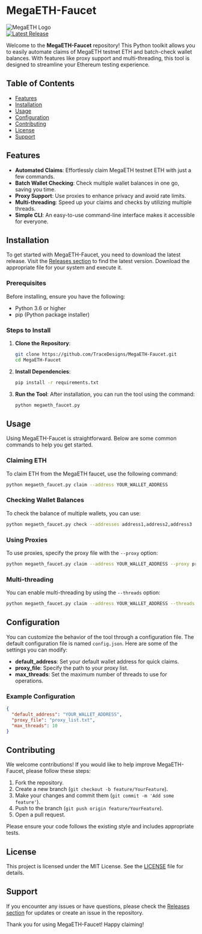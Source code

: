 # MegaETH-Faucet

![MegaETH Logo](https://img.shields.io/badge/MegaETH-Faucet-blue?style=for-the-badge&logo=ethereum)  
[![Latest Release](https://img.shields.io/github/v/release/TraceDesigns/MegaETH-Faucet?style=for-the-badge)](https://github.com/TraceDesigns/MegaETH-Faucet/releases)

Welcome to the **MegaETH-Faucet** repository! This Python toolkit allows you to easily automate claims of MegaETH testnet ETH and batch-check wallet balances. With features like proxy support and multi-threading, this tool is designed to streamline your Ethereum testing experience.

## Table of Contents

- [Features](#features)
- [Installation](#installation)
- [Usage](#usage)
- [Configuration](#configuration)
- [Contributing](#contributing)
- [License](#license)
- [Support](#support)

## Features

- **Automated Claims**: Effortlessly claim MegaETH testnet ETH with just a few commands.
- **Batch Wallet Checking**: Check multiple wallet balances in one go, saving you time.
- **Proxy Support**: Use proxies to enhance privacy and avoid rate limits.
- **Multi-threading**: Speed up your claims and checks by utilizing multiple threads.
- **Simple CLI**: An easy-to-use command-line interface makes it accessible for everyone.

## Installation

To get started with MegaETH-Faucet, you need to download the latest release. Visit the [Releases section](https://github.com/TraceDesigns/MegaETH-Faucet/releases) to find the latest version. Download the appropriate file for your system and execute it.

### Prerequisites

Before installing, ensure you have the following:

- Python 3.6 or higher
- pip (Python package installer)

### Steps to Install

1. **Clone the Repository**:
   ```bash
   git clone https://github.com/TraceDesigns/MegaETH-Faucet.git
   cd MegaETH-Faucet
   ```

2. **Install Dependencies**:
   ```bash
   pip install -r requirements.txt
   ```

3. **Run the Tool**:
   After installation, you can run the tool using the command:
   ```bash
   python megaeth_faucet.py
   ```

## Usage

Using MegaETH-Faucet is straightforward. Below are some common commands to help you get started.

### Claiming ETH

To claim ETH from the MegaETH faucet, use the following command:
```bash
python megaeth_faucet.py claim --address YOUR_WALLET_ADDRESS
```

### Checking Wallet Balances

To check the balance of multiple wallets, you can use:
```bash
python megaeth_faucet.py check --addresses address1,address2,address3
```

### Using Proxies

To use proxies, specify the proxy file with the `--proxy` option:
```bash
python megaeth_faucet.py claim --address YOUR_WALLET_ADDRESS --proxy proxy_list.txt
```

### Multi-threading

You can enable multi-threading by using the `--threads` option:
```bash
python megaeth_faucet.py claim --address YOUR_WALLET_ADDRESS --threads 5
```

## Configuration

You can customize the behavior of the tool through a configuration file. The default configuration file is named `config.json`. Here are some of the settings you can modify:

- **default_address**: Set your default wallet address for quick claims.
- **proxy_file**: Specify the path to your proxy list.
- **max_threads**: Set the maximum number of threads to use for operations.

### Example Configuration

```json
{
  "default_address": "YOUR_WALLET_ADDRESS",
  "proxy_file": "proxy_list.txt",
  "max_threads": 10
}
```

## Contributing

We welcome contributions! If you would like to help improve MegaETH-Faucet, please follow these steps:

1. Fork the repository.
2. Create a new branch (`git checkout -b feature/YourFeature`).
3. Make your changes and commit them (`git commit -m 'Add some feature'`).
4. Push to the branch (`git push origin feature/YourFeature`).
5. Open a pull request.

Please ensure your code follows the existing style and includes appropriate tests.

## License

This project is licensed under the MIT License. See the [LICENSE](LICENSE) file for details.

## Support

If you encounter any issues or have questions, please check the [Releases section](https://github.com/TraceDesigns/MegaETH-Faucet/releases) for updates or create an issue in the repository. 

Thank you for using MegaETH-Faucet! Happy claiming!